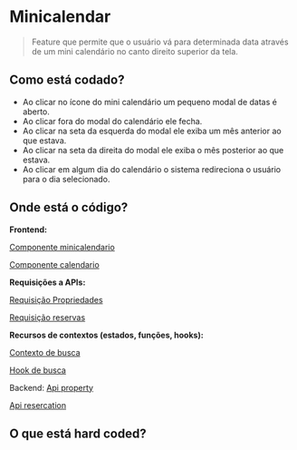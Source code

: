 # Minicalendar
> Feature que permite que o usuário vá para determinada data através de um mini calendário  no canto direito superior da tela.
## Como está codado?
- Ao clicar no ícone do mini calendário um pequeno modal de datas é aberto.
- Ao clicar fora do modal do calendário ele fecha.
- Ao clicar na seta da esquerda do modal ele exiba um mês anterior ao que estava.
- Ao clicar na seta da direita do modal ele exiba o mês posterior ao que estava.
- Ao clicar em algum dia do calendário o sistema redireciona o usuário para o dia selecionado.


## Onde está o código?
**Frontend:**

[Componente minicalendario](https://github.com/cabfersp/sapron-pms-web/tree/main/front/src/components/Calendar/FastDataForwardButton)

[Componente calendario](https://github.com/cabfersp/sapron-pms-web/blob/main/front/src/components/Calendar/Calendar.tsx)

**Requisições a APIs:**

[Requisição Propriedades](https://github.com/cabfersp/sapron-pms-web/tree/main/front/src/services/Property)

[Requisição reservas](https://github.com/cabfersp/sapron-pms-web/tree/main/front/src/services/Reservation)

**Recursos de contextos (estados, funções, hooks):**

[Contexto de busca](https://github.com/cabfersp/sapron-pms-web/blob/main/front/src/context/SearchContext.tsx)

[Hook de busca](https://github.com/cabfersp/sapron-pms-web/tree/main/front/src/hooks/SearchHook)

Backend: 
[Api property](https://github.com/cabfersp/sapron-pms-web/tree/main/backend/property/apis)

[Api resercation](https://github.com/cabfersp/sapron-pms-web/tree/main/backend/reservation/apis)


## O que está hard coded?


